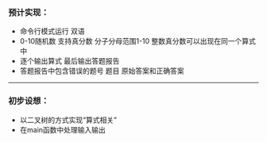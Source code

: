 ### 预计实现：

* 命令行模式运行 双语
* 0-10随机数 支持真分数 分子分母范围1-10 整数真分数可以出现在同一个算式中
* 逐个输出算式 最后输出答题报告
* 答题报告中包含错误的题号 题目 原始答案和正确答案

- - -

### 初步设想：

* 以二叉树的方式实现“算式相关”
* 在main函数中处理输入输出